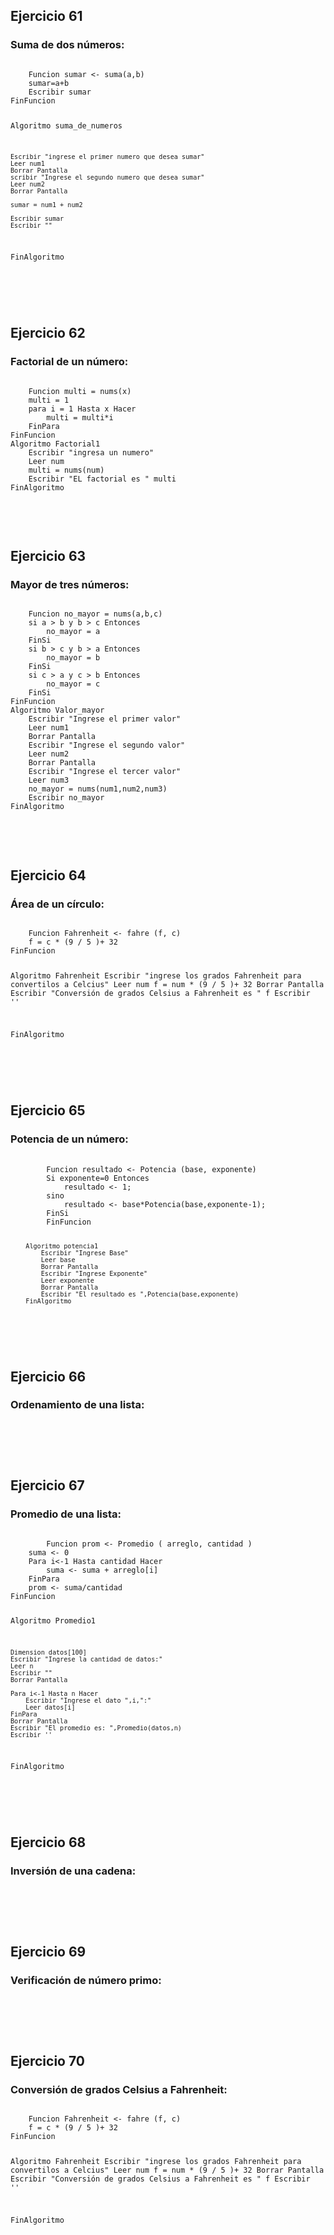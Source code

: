 
<h2> Ejercicio 61 </h2>
<h3> Suma de dos números: </h3>
<pre>
<code>
    Funcion sumar <- suma(a,b)
	sumar=a+b 
	Escribir sumar
FinFuncion

Algoritmo suma_de_numeros

	Escribir "ingrese el primer numero que desea sumar" 
	Leer num1 
	Borrar Pantalla
	scribir "Ingrese el segundo numero que desea sumar"
	Leer num2
	Borrar Pantalla
	
	sumar = num1 + num2
	
	Escribir sumar
	Escribir ""
FinAlgoritmo

</code>
</pre>
<br>    

<h2> Ejercicio 62 </h2>
<h3> Factorial de un número: </h3>
<pre>
<code>
    Funcion multi = nums(x)
	multi = 1
	para i = 1 Hasta x Hacer
		multi = multi*i
	FinPara
FinFuncion
Algoritmo Factorial1
	Escribir "ingresa un numero"
	Leer num
	multi = nums(num)
	Escribir "EL factorial es " multi
FinAlgoritmo

</code>
</pre>
<br>    

<h2> Ejercicio 63 </h2>
<h3> Mayor de tres números: </h3>
<pre>
<code>
    Funcion no_mayor = nums(a,b,c)
	si a > b y b > c Entonces
		no_mayor = a
	FinSi
	si b > c y b > a Entonces
		no_mayor = b
	FinSi
	si c > a y c > b Entonces
		no_mayor = c
	FinSi
FinFuncion
Algoritmo Valor_mayor
	Escribir "Ingrese el primer valor"
	Leer num1
	Borrar Pantalla
	Escribir "Ingrese el segundo valor"
	Leer num2
	Borrar Pantalla
	Escribir "Ingrese el tercer valor"
	Leer num3
	no_mayor = nums(num1,num2,num3)
	Escribir no_mayor
FinAlgoritmo

</code>
</pre>
<br>    

<h2> Ejercicio 64 </h2>
<h3> Área de un círculo: </h3>
<pre>
<code>
    Funcion Fahrenheit <- fahre (f, c)
	f = c * (9 / 5 )+ 32
FinFuncion

Algoritmo Fahrenheit
	Escribir "ingrese los grados Fahrenheit para convertilos a Celcius"
	Leer num
	f = num * (9 / 5 )+ 32
	Borrar Pantalla
	Escribir "Conversión de grados Celsius a Fahrenheit es " f
	Escribir ''
		
FinAlgoritmo

</code>
</pre>
<br>    

<h2> Ejercicio 65 </h2>
<h3> Potencia de un número: </h3>
<pre>
    <code>
        Funcion resultado <- Potencia (base, exponente)
        Si exponente=0 Entonces
            resultado <- 1;
        sino 
            resultado <- base*Potencia(base,exponente-1); 
        FinSi
        FinFuncion

        Algoritmo potencia1
            Escribir "Ingrese Base"
            Leer base
	        Borrar Pantalla
            Escribir "Ingrese Exponente"
            Leer exponente
	        Borrar Pantalla
            Escribir "El resultado es ",Potencia(base,exponente) 
        FinAlgoritmo

</code>
</pre>
<br>    

<h2> Ejercicio 66 </h2>
<h3> Ordenamiento de una lista: </h3>
<pre>
    <code>
    </code>
</pre>
<br>    

<h2> Ejercicio 67 </h2>
<h3> Promedio de una lista: </h3>
<pre>
<code>
        Funcion prom <- Promedio ( arreglo, cantidad )
	suma <- 0
	Para i<-1 Hasta cantidad Hacer
		suma <- suma + arreglo[i]
	FinPara
	prom <- suma/cantidad
FinFuncion

Algoritmo Promedio1
	
	Dimension datos[100]
	Escribir "Ingrese la cantidad de datos:"
	Leer n
	Escribir ""
	Borrar Pantalla
	
	Para i<-1 Hasta n Hacer
		Escribir "Ingrese el dato ",i,":"
		Leer datos[i]
	FinPara
	Borrar Pantalla
	Escribir "El promedio es: ",Promedio(datos,n)
	Escribir ''
	
FinAlgoritmo


</code>
</pre>
<br>    

<h2> Ejercicio 68 </h2>
<h3> Inversión de una cadena: </h3>
<pre>
    <code>
    </code>
</pre>
<br>    

<h2> Ejercicio 69 </h2>
<h3> Verificación de número primo: </h3>
<pre>
    <code>
    </code>
</pre>
<br>    

<h2> Ejercicio 70 </h2>
<h3> Conversión de grados Celsius a Fahrenheit: </h3>
<pre>
<code>
    Funcion Fahrenheit <- fahre (f, c)
	f = c * (9 / 5 )+ 32
FinFuncion

Algoritmo Fahrenheit
	Escribir "ingrese los grados Fahrenheit para convertilos a Celcius"
	Leer num
	f = num * (9 / 5 )+ 32
	Borrar Pantalla
	Escribir "Conversión de grados Celsius a Fahrenheit es " f
	Escribir ''
		
		
		
		
FinAlgoritmo

</code>
</pre>
<br>    
